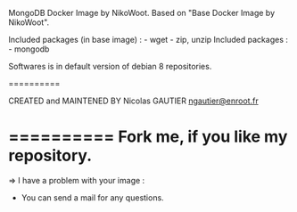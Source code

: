 MongoDB Docker Image by NikoWoot.
	Based on "Base Docker Image by NikoWoot".

Included packages (in base image) : - wget
		   							- zip, unzip
Included packages : - mongodb

Softwares is in default version of debian 8 repositories.

==========

CREATED and MAINTENED BY
Nicolas GAUTIER <ngautier@enroot.fr>

==========
	Fork me, if you like my repository.
==========

=> I have a problem with your image :
- You can send a mail for any questions.